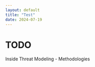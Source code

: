 ```yaml
---
layout: default
title: "Test"
date: 2024-07-19
---
```


# TODO
Inside Threat Modeling - Methodologies
